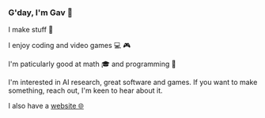 ### G'day, I'm Gav 👋

I make stuff :construction_worker:

I enjoy coding and video games :computer: :video_game:

I'm paticularly good at math :mortar_board: and programming :office:

I'm interested in AI research, great software and games.  If you want to make something, reach out, I'm keen to hear about it.

I also have a [website 🌐](https://gavinrossiter.dev)

